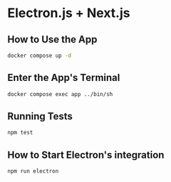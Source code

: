 # Electron.js + Next.js

## How to Use the App
```bash
docker compose up -d
```

## Enter the App's Terminal

```bash
docker compose exec app ../bin/sh
```

## Running Tests

```bash
npm test
```

## How to Start Electron's integration
```bash
npm run electron
```
